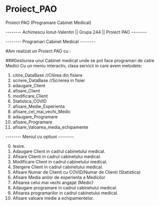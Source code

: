# Proiect_PAO
Proiect PAO (Programare Cabinet Medical)

-------- Achimescu Ionut-Valentin || Grupa 244 || Proiect PAO --------

-------- Programari Cabinet Medical --------

#Am realizat un Proiect PAO cu :

###Gestiunea unui Cabinet medicat unde se pot face programari de catre Medici
Cu un meniu interactiv, clasa servicii in care avem metodele:
1. citire_DataBase //Citirea din fisiere
2. scriere_DataBase //Scrierea in fisier
3. adaugare_Client
4. afisare_Client
5. modificare_Client
6. Statistica_COVID
7. afisare_Medie_Experienta
8. afisare_cel_mai_vechi_Medic
9. adaugare_Programare
10. afisare_Programare
11. afisare_Valoarea_media_echipamente
 
-------- Meniul cu optiuni --------

0. Iesire.
1. Adaugare Client in cadrul cabinetului medical.
2. Afisare Clienti in cadrul cabinetului medical.
3. Modificare Client in cadrul cabinetului medical.
4. Stergere Client in cadrul cabinetului medical.
5. Afisare Numar de Clienti cu COVID/Numar de Clienti (Statistica)
6. Afisare Media anilor de experienta a Medicilor
7. Afisarea celui mai vechi angajat (Medic)
8. Adaugare programare in cadrul cabinetului medical.
9. Afisarea programarilor in cadrul cabinetului medical.
10. Afisare valoare medie a echipamentelor.
